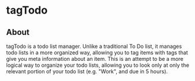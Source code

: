 # tagTodo #

## About ##

tagTodo is a todo list manager.  Unlike a traditional To Do list, it manages todo lists in a more organized way, allowing you to tag items with tags that give you meta information about an item.  This is an attempt to be a more logical way to organize your todo lists, allowing you to look only at only the relevant portion of your todo list (e.g. "Work", and due in 5 hours).
